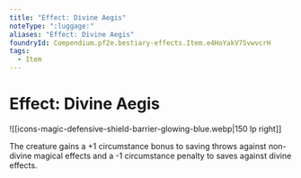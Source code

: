 ```yaml
---
title: "Effect: Divine Aegis"
noteType: ":luggage:"
aliases: "Effect: Divine Aegis"
foundryId: Compendium.pf2e.bestiary-effects.Item.e4HoYakV7SvwvcrH
tags:
  - Item
---
```


# Effect: Divine Aegis
![[icons-magic-defensive-shield-barrier-glowing-blue.webp|150 lp right]]

The creature gains a +1 circumstance bonus to saving throws against non-divine magical effects and a -1 circumstance penalty to saves against divine effects.
